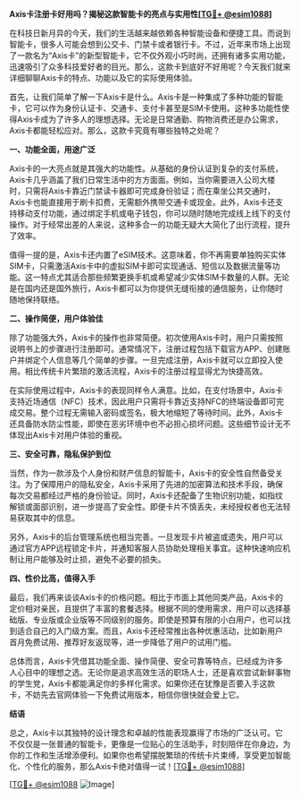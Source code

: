**Axis卡注册卡好用吗？揭秘这款智能卡的亮点与实用性[[TG💪+ @esim1088](https://t.me/s/esim1088)]**

在科技日新月异的今天，我们的生活越来越依赖各种智能设备和便捷工具。而说到智能卡，很多人可能会想到公交卡、门禁卡或者银行卡。不过，近年来市场上出现了一款名为“Axis卡”的新型智能卡，它不仅外观小巧时尚，还拥有诸多实用功能，迅速吸引了众多科技爱好者的目光。那么，这款卡到底好不好用呢？今天我们就来详细聊聊Axis卡的特点、功能以及它的实际使用体验。

首先，让我们简单了解一下Axis卡是什么。Axis卡是一种集成了多种功能的智能卡，它可以作为身份认证卡、交通卡、支付卡甚至是SIM卡使用。这种多功能性使得Axis卡成为了许多人的理想选择。无论是日常通勤、购物消费还是办公需求，Axis卡都能轻松应对。那么，这款卡究竟有哪些独特之处呢？

**一、功能全面，用途广泛**

Axis卡的一大亮点就是其强大的功能性。从基础的身份认证到复杂的支付系统，Axis卡几乎涵盖了我们日常生活中的方方面面。例如，当你需要进入公司大楼时，只需将Axis卡靠近门禁读卡器即可完成身份验证；而在乘坐公共交通时，Axis卡也能直接用于刷卡扣费，无需额外携带交通卡或现金。此外，Axis卡还支持移动支付功能，通过绑定手机或电子钱包，你可以随时随地完成线上线下的支付操作。对于经常出差的人来说，这种多合一的功能无疑大大简化了出行流程，提升了效率。

值得一提的是，Axis卡还内置了eSIM技术。这意味着，你不再需要单独购买实体SIM卡，只需激活Axis卡中的虚拟SIM卡即可实现通话、短信以及数据流量等功能。这一特点尤其适合那些频繁更换手机或希望减少实体SIM卡数量的人群。无论是在国内还是国外旅行，Axis卡都可以为你提供无缝衔接的通信服务，让你随时随地保持联络。

**二、操作简便，用户体验佳**

除了功能强大外，Axis卡的操作也非常简便。初次使用Axis卡时，用户只需按照说明书上的步骤进行注册即可。通常情况下，注册过程包括下载官方APP、创建账户并绑定个人信息等几个简单的步骤。一旦完成注册，Axis卡就可以立即投入使用。相比传统卡片繁琐的激活流程，Axis卡的注册过程显得尤为快捷高效。

在实际使用过程中，Axis卡的表现同样令人满意。比如，在支付场景中，Axis卡支持近场通信（NFC）技术，因此用户只需将卡靠近支持NFC的终端设备即可完成交易。整个过程无需输入密码或签名，极大地缩短了等待时间。此外，Axis卡还具备防水防尘性能，即使在恶劣环境中也不必担心损坏问题。这些细节设计无不体现出Axis卡对用户体验的重视。

**三、安全可靠，隐私保护到位**

当然，作为一款涉及个人身份和财产信息的智能卡，Axis卡的安全性自然备受关注。为了保障用户的隐私安全，Axis卡采用了先进的加密算法和技术手段，确保每次交易都经过严格的身份验证。同时，Axis卡还配备了生物识别功能，如指纹解锁或面部识别，进一步提高了安全性。即便卡片不慎丢失，未经授权者也无法轻易获取其中的信息。

另外，Axis卡的后台管理系统也相当完善。一旦发现卡片被盗或遗失，用户可以通过官方APP远程锁定卡片，并通知客服人员协助处理相关事宜。这种快速响应机制让用户能够及时止损，避免不必要的损失。

**四、性价比高，值得入手**

最后，我们再来谈谈Axis卡的价格问题。相比于市面上其他同类产品，Axis卡的定价相对亲民，且提供了丰富的套餐选择。根据不同的使用需求，用户可以选择基础版、专业版或企业版等不同级别的服务。即使是预算有限的小白用户，也可以找到适合自己的入门级方案。而且，Axis卡还经常推出各种优惠活动，比如新用户首月免费试用、推荐好友返现等，进一步降低了用户的试用门槛。

总体而言，Axis卡凭借其功能全面、操作简便、安全可靠等特点，已经成为许多人心目中的理想之选。无论你是追求高效生活的职场人士，还是喜欢尝试新鲜事物的学生党，Axis卡都能满足你的多样化需求。如果你还在犹豫是否要入手这款卡，不妨先去官网体验一下免费试用版本，相信你很快就会爱上它。

**结语**

总之，Axis卡以其独特的设计理念和卓越的性能表现赢得了市场的广泛认可。它不仅仅是一张普通的智能卡，更像是一位贴心的生活助手，时刻陪伴在你身边，为你的工作和生活增添便利。如果你也希望摆脱繁琐的传统卡片束缚，享受更加智能化、个性化的服务，那么Axis卡绝对值得一试！[[TG💪+ @esim1088](https://t.me/s/esim1088)]

[[TG💪+ @esim1088](https://t.me/s/esim1088) ![Image](https://i.postimg.cc/4NQfJmqS/Snipaste-2025-05-13-00-14-12.png)]